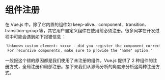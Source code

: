 # 组件注册

在 Vue.js 中，除了它内置的组件如 keep-alive、component、transition、transition-group 等，其它用户自定义组件在使用前必须注册。很多同学在开发过程中可能会遇到如下报错信息：

```txt
'Unknown custom element: <xxx> - did you register the component correctly?
 For recursive components, make sure to provide the "name" option.'
```

一般报这个错的原因都是我们使用了未注册的组件。Vue.js 提供了 2 种组件的注册方式，全局注册和局部注册。接下来我们从源码分析的角度来分析这两种注册方式。

#